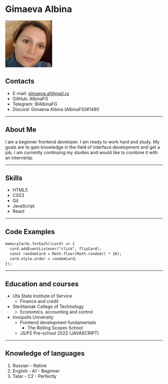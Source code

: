 # Gimaeva Albina

![image](./assets/img/1.jpeg "the photo")

## Contacts

- E-mail: gimaeva.af@mail.ru
- GitHub: AlbinaFG
- Telegram: @AlbinaFG
- Discord: Gimaeva Albina (AlbinaFG)#1480

---

## About Me

I am a beginner frontend developer. I am ready to work hard and study. My goals are to gain knowledge in the field of interface development and get a job. I am currently continuing my studies and would like to combine it with an internship.

---

## Skills

- HTML5
- CSS3
- Git
- JavaScript
- React

---

## Code Examples

```
memoryCards.forEach((card) => {
  card.addEventListener("click", flipCard);
  const randomCard = Math.floor(Math.random() * 16);
  card.style.order = randomCard;
});

```

---

## Education and courses

- Ufa State Institute of Service
  - Finance and credit
- Sterlitamak College of Technology
  - Economics, accounting and control
- Innopolis University
  - Frontend development fundamentals
    - The Rolling Scopes School
  - JS/FE Pre-school 2022 (JAVASCRIPT)

---

## Knowledge of languages

1. Russian - Native
2. English - A1 - Beginner
3. Tatar - C2 - Perfectly
